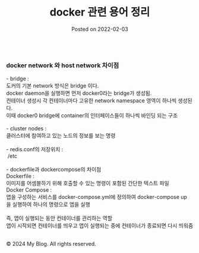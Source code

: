 <html lang="en">
<head>
    <meta charset="UTF-8">
    <meta name="viewport" content="width=device-width, initial-scale=1.0">
    <link rel="stylesheet" href="../assets/css/style.css">
</head>
<body>
<header>
    <h1>docker 관련 용어 정리</h1>
    <p>Posted on 2022-02-03</p>
</header>
<main>
<h3><br />docker&nbsp;network&nbsp;와&nbsp;host&nbsp;network&nbsp;차이점&nbsp;</h3>
<p>- bridge :&nbsp; <br />도커의&nbsp;기본&nbsp;network&nbsp;방식은&nbsp;bridge&nbsp;이다.&nbsp; <br />docker&nbsp;daemon을&nbsp;실행하면&nbsp;먼저&nbsp;docker0라는&nbsp;bridge가&nbsp;생성됨.&nbsp; <br />컨테이너&nbsp;생성시&nbsp;각&nbsp;컨테이너마다&nbsp;고유한&nbsp;network&nbsp;namespace&nbsp;영역이&nbsp;하나씩&nbsp;생성된다. <br />이때&nbsp;docker0&nbsp;bridge에&nbsp;container의&nbsp;인터페이스들이&nbsp;하나씩&nbsp;바인딩&nbsp;되는&nbsp;구조&nbsp; <br /><br />-&nbsp;cluster&nbsp;nodes&nbsp;:&nbsp; <br />클러스터에&nbsp;참여하고&nbsp;있는&nbsp;노드의&nbsp;정보를&nbsp;보는&nbsp;명령&nbsp; <br /><br />-&nbsp;redis.conf의&nbsp;저장위치&nbsp;:&nbsp; <br />&nbsp;/etc <br /><br />-&nbsp;dockerfile과&nbsp;dockercompose의&nbsp;차이점&nbsp; <br />Dockerfile&nbsp;:&nbsp; <br />이미지를&nbsp;어셈블하기&nbsp;위해&nbsp;호출할&nbsp;수&nbsp;있는&nbsp;명령이&nbsp;포함된&nbsp;간단한&nbsp;텍스트&nbsp;파일 <br />Docker&nbsp;Compose&nbsp;:&nbsp; <br />앱을&nbsp;구성하는&nbsp;서비스를&nbsp;docker-compose.yml에&nbsp;정의하여&nbsp;docker-compose&nbsp;up을&nbsp;실행하여&nbsp;하나의&nbsp;명령으로&nbsp;앱을&nbsp;실행 <br /><br />즉,&nbsp;앱이&nbsp;실행되는&nbsp;동안&nbsp;컨테이너를&nbsp;관리하는&nbsp;역할 <br />앱이&nbsp;시작되면&nbsp;컨테이너를&nbsp;띄우고&nbsp;앱이&nbsp;실행되는&nbsp;중에&nbsp;컨테이너가&nbsp;종료되면&nbsp;다시&nbsp;띄워줌 <br /><br /></p>
</main>
<footer>
    <p>&copy; 2024 My Blog. All rights reserved.</p>
</footer>
</body>
</html>